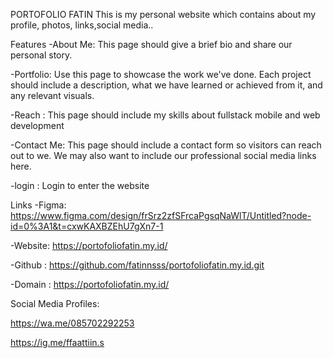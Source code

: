PORTOFOLIO FATIN
This is my personal website which contains about my profile, photos, links,social media..

Features
-About Me: This page should give a brief bio and share our personal story.

-Portfolio: Use this page to showcase the work we've done. Each project should include a description, what we have learned or achieved from it, and any relevant visuals.

-Reach : This page should include my skills about fullstack mobile and web development

-Contact Me: This page should include a contact form so visitors can reach out to we. We may also want to include our professional social media links here.

-login : Login to enter the website

Links
-Figma: https://www.figma.com/design/frSrz2zfSFrcaPgsqNaWlT/Untitled?node-id=0%3A1&t=cxwKAXBZEhU7gXn7-1

-Website: https://portofoliofatin.my.id/

-Github : https://github.com/fatinnsss/portofoliofatin.my.id.git

-Domain : https://portofoliofatin.my.id/

Social Media Profiles:

https://wa.me/085702292253

https://ig.me/ffaattiin.s
